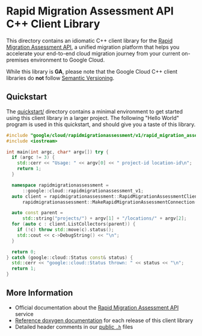 # Rapid Migration Assessment API C++ Client Library

This directory contains an idiomatic C++ client library for the
[Rapid Migration Assessment API][cloud-service-docs], a unified migration
platform that helps you accelerate your end-to-end cloud migration journey
from your current on-premises environment to Google Cloud.

While this library is **GA**, please note that the Google Cloud C++ client
libraries do **not** follow [Semantic Versioning](https://semver.org/).

## Quickstart

The [quickstart/](quickstart/README.md) directory contains a minimal environment
to get started using this client library in a larger project. The following
"Hello World" program is used in this quickstart, and should give you a taste of
this library.

<!-- inject-quickstart-start -->

```cc
#include "google/cloud/rapidmigrationassessment/v1/rapid_migration_assessment_client.h"
#include <iostream>

int main(int argc, char* argv[]) try {
  if (argc != 3) {
    std::cerr << "Usage: " << argv[0] << " project-id location-id\n";
    return 1;
  }

  namespace rapidmigrationassessment =
      ::google::cloud::rapidmigrationassessment_v1;
  auto client = rapidmigrationassessment::RapidMigrationAssessmentClient(
      rapidmigrationassessment::MakeRapidMigrationAssessmentConnection());

  auto const parent =
      std::string("projects/") + argv[1] + "/locations/" + argv[2];
  for (auto c : client.ListCollectors(parent)) {
    if (!c) throw std::move(c).status();
    std::cout << c->DebugString() << "\n";
  }

  return 0;
} catch (google::cloud::Status const& status) {
  std::cerr << "google::cloud::Status thrown: " << status << "\n";
  return 1;
}
```

<!-- inject-quickstart-end -->

## More Information

- Official documentation about the [Rapid Migration Assessment API][cloud-service-docs] service
- [Reference doxygen documentation][doxygen-link] for each release of this
  client library
- Detailed header comments in our [public `.h`][source-link] files

[cloud-service-docs]: https://cloud.google.com/migration-center/docs
[doxygen-link]: https://googleapis.dev/cpp/google-cloud-rapidmigrationassessment/latest/
[source-link]: https://github.com/googleapis/google-cloud-cpp/tree/main/google/cloud/rapidmigrationassessment
